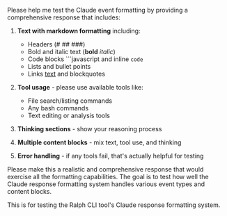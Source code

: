 Please help me test the Claude event formatting by providing a comprehensive response that includes:

1. **Text with markdown formatting** including:

   - Headers (# ## ###)
   - Bold and italic text (**bold** _italic_)
   - Code blocks ```javascript and inline `code`
   - Lists and bullet points
   - Links [text](url) and blockquotes

2. **Tool usage** - please use available tools like:

   - File search/listing commands
   - Any bash commands
   - Text editing or analysis tools

3. **Thinking sections** - show your reasoning process

4. **Multiple content blocks** - mix text, tool use, and thinking

5. **Error handling** - if any tools fail, that's actually helpful for testing

Please make this a realistic and comprehensive response that would exercise all the formatting capabilities. The goal is to test how well the Claude response formatting system handles various event types and content blocks.

This is for testing the Ralph CLI tool's Claude response formatting system.
